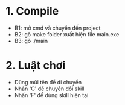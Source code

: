 # 1. Compile
  - B1: mở cmd và chuyển đến project
  - B2: gõ make folder xuất hiện file main.exe
  - B3: gõ ./main
# 2. Luật chơi
  - Dùng mũi tên để di chuyển
  - Nhấn 'C' để chuyển đổi skill
  - Nhấn 'F' để dùng skill hiện tại
